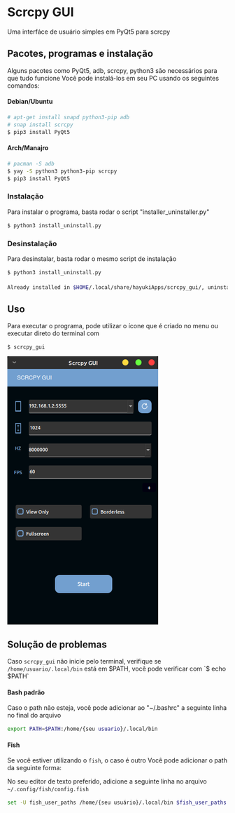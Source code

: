 # Scrcpy GUI

Uma interfáce de usuário simples em PyQt5 para scrcpy

## Pacotes, programas e instalação

Alguns pacotes como PyQt5, adb, scrcpy, python3 são necessários para que tudo funcione
Você pode instalá-los em seu PC usando os seguintes comandos:

#### Debian/Ubuntu
```sh
# apt-get install snapd python3-pip adb
# snap install scrcpy
$ pip3 install PyQt5
```

#### Arch/Manajro
```sh
# pacman -S adb
$ yay -S python3 python3-pip scrcpy
$ pip3 install PyQt5
```

### Instalação
Para instalar o programa, basta rodar o script "installer_uninstaller.py"

```sh
$ python3 install_uninstall.py
```

### Desinstalação
Para desinstalar, basta rodar o mesmo script de instalação

```sh
$ python3 install_uninstall.py

Already installed in $HOME/.local/share/hayukiApps/scrcpy_gui/, uninstall? (Y/n)
```


## Uso
Para executar o programa, pode utilizar o ícone que é criado no menu ou executar direto do terminal com
```
$ scrcpy_gui
```

![](assets/image_interface.png)


## Solução de problemas

Caso `scrcpy_gui` não inicie pelo terminal, verifique se `/home/usuario/.local/bin` está em $PATH, você pode verificar com `$ echo $PATH`

#### Bash padrão
Caso o path não esteja, você pode adicionar ao "~/.bashrc" a seguinte linha no final do arquivo
```sh
export PATH=$PATH:/home/{seu usuario}/.local/bin
```

#### Fish
Se você estiver utilizando o `fish`, o caso é outro
Você pode adicionar o path da seguinte forma:


No seu editor de texto preferido, adicione a seguinte linha no arquivo `~/.config/fish/config.fish`
```sh
set -U fish_user_paths /home/{seu usuário}/.local/bin $fish_user_paths
```
